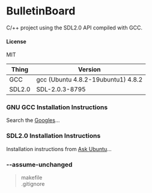 BulletinBoard
=============

C/++ project using the SDL2.0 API compiled with GCC.

#### License

MIT

| Thing | Version |
| --- | --- |
| GCC | gcc (Ubuntu 4.8.2-19ubuntu1) 4.8.2 |
| SDL2.0 | SDL-2.0.3-8795 |

### GNU GCC Installation Instructions

Search the [Googles](http://google.com)...

### SDL2.0 Installation Instructions

Installation instructions from [Ask Ubuntu](http://askubuntu.com/questions/344512/what-is-the-general-procedure-to-install-development-libraries-in-ubuntu)...

### --assume-unchanged
> makefile<br />
> .gitignore<br />



